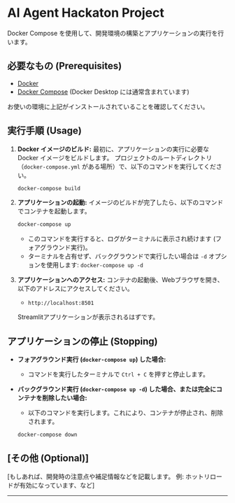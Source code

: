 # AI Agent Hackaton Project


Docker Compose を使用して、開発環境の構築とアプリケーションの実行を行います。

## 必要なもの (Prerequisites)

* [Docker](https://www.docker.com/)
* [Docker Compose](https://docs.docker.com/compose/install/) (Docker Desktop には通常含まれています)

お使いの環境に上記がインストールされていることを確認してください。

## 実行手順 (Usage)

1.  **Docker イメージのビルド:**
    最初に、アプリケーションの実行に必要な Docker イメージをビルドします。
    プロジェクトのルートディレクトリ（`docker-compose.yml` がある場所）で、以下のコマンドを実行してください。

    ```bash
    docker-compose build
    ```

2.  **アプリケーションの起動:**
    イメージのビルドが完了したら、以下のコマンドでコンテナを起動します。

    ```bash
    docker-compose up
    ```

    * このコマンドを実行すると、ログがターミナルに表示され続けます (フォアグラウンド実行)。
    * ターミナルを占有せず、バックグラウンドで実行したい場合は `-d` オプションを使用します: `docker-compose up -d`

3.  **アプリケーションへのアクセス:**
    コンテナの起動後、Webブラウザを開き、以下のアドレスにアクセスしてください。

    * `http://localhost:8501`

    Streamlitアプリケーションが表示されるはずです。

## アプリケーションの停止 (Stopping)

* **フォアグラウンド実行 (`docker-compose up`) した場合:**
    * コマンドを実行したターミナルで `Ctrl + C` を押すと停止します。

* **バックグラウンド実行 (`docker-compose up -d`) した場合、または完全にコンテナを削除したい場合:**
    * 以下のコマンドを実行します。これにより、コンテナが停止され、削除されます。

    ```bash
    docker-compose down
    ```

## [その他 (Optional)]

[もしあれば、開発時の注意点や補足情報などを記載します。 例: ホットリロードが有効になっています、など]

---
